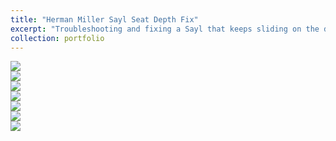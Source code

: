 ```yaml
---
title: "Herman Miller Sayl Seat Depth Fix"
excerpt: "Troubleshooting and fixing a Sayl that keeps sliding on the depth adjustment <br/> Please click above title to view more photos <br/><img src='/images/sayl1.jpg'>"
collection: portfolio
---
```

<img src='/images/sayl1.jpg'>
<br/>
<img src='/images/sayl2.jpg'>
<br/>
<img src='/images/sayl3.jpg'>
<br/>
<img src='/images/sayl4.jpg'>
<br/>
<img src='/images/sayl5.jpg'>
<br/>
<img src='/images/sayl6.jpg'>
<br/>
<img src='/images/sayl7.jpg'>
